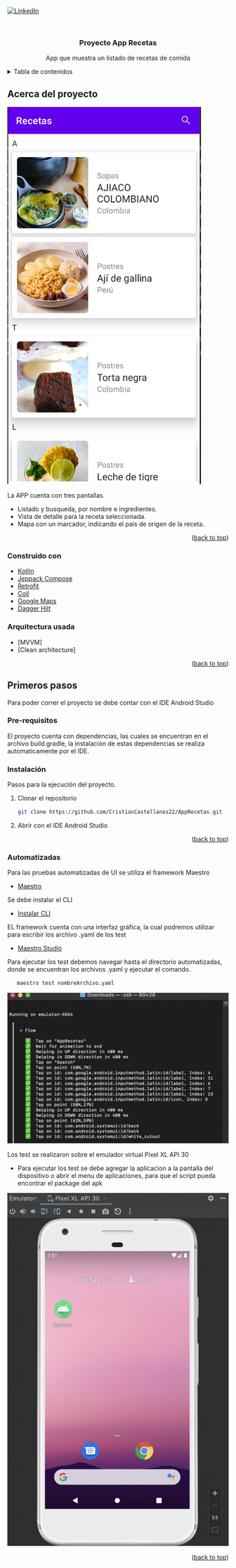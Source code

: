 <div id="top"></div>

[![LinkedIn][linkedin-shield]][linkedin-url]


<!-- PROJECT LOGO -->
<br />
<div align="center">

<h3 align="center">Proyecto App Recetas</h3>

  <p align="center">
    App que muestra un listado de recetas de comida
    <br />
  </p>
</div>



<!-- TABLE OF CONTENTS -->
<details>
  <summary>Tabla de contenidos</summary>
  <ol>
    <li>
      <a href="#Acerca del projecto">Acerca del projecto</a>
      <ul>
        <li><a href="#built-with">Construido con</a></li>
      </ul>
    </li>
    <li>
      <a href="#getting-started">Primeros pasos</a>
      <ul>
        <li><a href="#prerequisites">Pre-requisitos</a></li>
        <li><a href="#installation">Instalación</a></li>
      </ul>
    </li>
    <li>
      <a href="#automatizadas">Pruebas Automatizadas</a>
    </li>
    <li><a href="#contact">Contacto</a></li>
  </ol>
</details>

<!-- ABOUT THE PROJECT -->
## Acerca del proyecto

![Product Name Screen Shot][product-screenshot]

La APP cuenta con tres pantallas.
* Listado y busqueda, por nombre e ingredientes.
* Vista de detalle para la receta seleccionada.
* Mapa con un marcador, indicando el país de origen de la receta.

<p align="right">(<a href="#top">back to top</a>)</p>

### Construido con

* [Kotlin](https://kotlinlang.org/)
* [Jeppack Compose](https://developer.android.com/jetpack?hl=es-419)
* [Retrofit](https://square.github.io/retrofit/)
* [Coil](https://coil-kt.github.io/coil/compose/)
* [Google Maps](https://developers.google.com/maps/documentation/android-sdk/maps-compose?hl=es-419)
* [Dagger Hilt](https://developer.android.com/training/dependency-injection/hilt-jetpack?hl=es-419)


### Arquitectura usada
* [MVVM]
* [Clean architecture]

<p align="right">(<a href="#top">back to top</a>)</p>

<!-- GETTING STARTED -->
## Primeros pasos

Para poder correr el proyecto se debe contar con el IDE Android Studio

### Pre-requisitos

El proyecto cuenta con dependencias, las cuales se encuentran en el archivo build.gradle, la instalación de estas dependencias se realiza automaticamente por el IDE.

### Instalación

Pasos para la ejecución del proyecto.

1. Clonar el repositorio
   ```sh
   git clone https://github.com/CristianCastellanos22/AppRecetas.git
   ```
2. Abrir con el IDE Android Studio

<p align="right">(<a href="#top">back to top</a>)</p>

### Automatizadas

Para las pruebas automatizadas de UI se utiliza el framework Maestro

* [Maestro](https://maestro.mobile.dev/)

Se debe instalar el CLI

* [Instalar CLI](https://maestro.mobile.dev/getting-started/installing-maestro)

EL framework cuenta con una interfaz gráfica, la cual podremos utilizar para escribir los archivo .yaml de los test

* [Maestro Studio](https://maestro.mobile.dev/getting-started/maestro-studio)

Para ejecutar los test debemos navegar hasta el directorio automatizadas, donde se encuentran los archivos .yaml y ejecutar el comando.

```sh
   maestro test nombreArchivo.yaml
   ```

![Terminal Screen Shot][terminal-screenshot]

Los test se realizaron sobre el emulador virtual Pixel XL API 30
* Para ejecutar los test se debe agregar la aplicacion a la pantalla del dispositivo o abrir el menu de aplicaciones, para que el script pueda encontrar el package del apk

![Emulator Screen Shot][emulator-screenshot]

<p align="right">(<a href="#top">back to top</a>)</p>

<!-- MARKDOWN LINKS & IMAGES -->
<!-- https://www.markdownguide.org/basic-syntax/#reference-style-links -->
[linkedin-shield]: https://img.shields.io/badge/-LinkedIn-black.svg?style=for-the-badge&logo=linkedin&colorB=555
[linkedin-url]: https://www.linkedin.com/in/cristianjcb/
[product-screenshot]: images/Screenshot_App1.png
[emulator-screenshot]: images/Screenshot_emulator.png
[terminal-screenshot]: images/Screenshot_terminal.png
